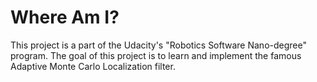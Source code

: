 # Where Am I?

This project is a part of the Udacity's "Robotics Software Nano-degree" program. The goal of this project is to learn and implement the famous Adaptive Monte Carlo Localization filter.